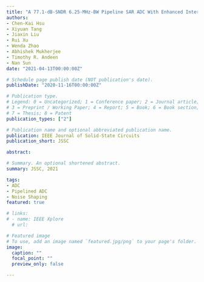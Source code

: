 ```yaml
---
title: "A 77.1-dB-SNDR 6.25-MHz-BW Pipeline SAR ADC With Enhanced Interstage Gain Error Shaping and Quantization Noise Shaping"
authors:
- Chen-Kai Hsu
- Xiyuan Tang
- Jiaxin Liu
- Rui Xu
- Wenda Zhao
- Abhishek Mukherjee
- Timothy R. Andeen
- Nan Sun
date: "2021-04-13T00:00:00Z"

# Schedule page publish date (NOT publication's date).
publishDate: "2020-11-16T00:00:00Z"

# Publication type.
# Legend: 0 = Uncategorized; 1 = Conference paper; 2 = Journal article;
# 3 = Preprint / Working Paper; 4 = Report; 5 = Book; 6 = Book section;
# 7 = Thesis; 8 = Patent
publication_types: ["2"]

# Publication name and optional abbreviated publication name.
publication: IEEE Journal of Solid-State Circuits
publication_short: JSSC

abstract: 

# Summary. An optional shortened abstract.
summary: JSSC, 2021

tags:
- ADC
- Pipelined ADC
- Noise Shaping
featured: true

# links:
# - name: IEEE Xplore
  # url: 

# Featured image
# To use, add an image named `featured.jpg/png` to your page's folder. 
image:
  caption: ""
  focal_point: ""
  preview_only: false

---
```


